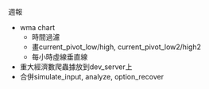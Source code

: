 週報
* wma chart
	* 時間過濾
	* 畫current_pivot_low/high, current_pivot_low2/high2
	* 每小時虛線垂直線
* 重大經濟數爬蟲據放到dev_server上
* 合併simulate_input, analyze, option_recover
